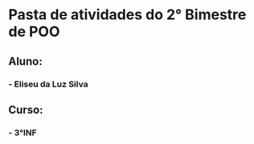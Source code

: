 # Pasta de atividades do 2° Bimestre de POO
## Aluno:
### - Eliseu da Luz Silva
## Curso:
### - 3°INF
